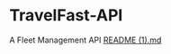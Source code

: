 # TravelFast-API
A Fleet Management API 
[README (1).md](https://github.com/user-attachments/files/16993710/README.1.md)
